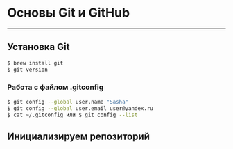 # Основы Git и GitHub
---
## Установка Git 
```bash
$ brew install git 
$ git version 
```

### Работа с файлом .gitconfig
```bash
$ git config --global user.name "Sasha"
$ git config --global user.email user@yandex.ru
$ cat ~/.gitconfig или $ git config --list
```


## Инициализируем репозиторий 
